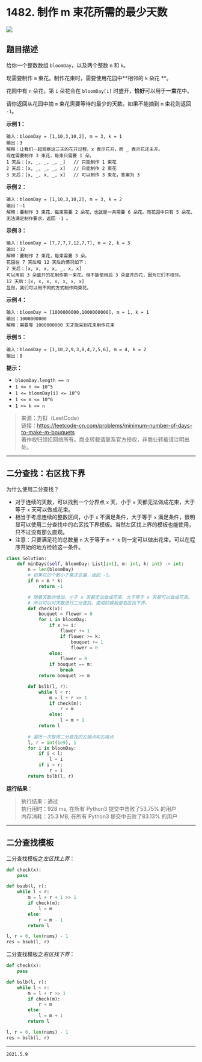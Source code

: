 # 1482. 制作 m 束花所需的最少天数

![](https://cdn.jsdelivr.net/gh/jpch89/PicBed/img/202105091656%20%E5%8A%9B%E6%89%A3%201482.%20%E5%88%B6%E4%BD%9C%20m%20%E6%9D%9F%E8%8A%B1%E6%89%80%E9%9C%80%E7%9A%84%E6%9C%80%E5%B0%91%E5%A4%A9%E6%95%B0%2000.png)

## 题目描述

给你一个整数数组 `bloomDay`，以及两个整数 `m` 和 `k`。

现需要制作 `m` 束花。制作花束时，需要使用花园中**相邻的 `k` 朵花 **。

花园中有 `n` 朵花，第 `i` 朵花会在 `bloomDay[i]` 时盛开，**恰好**可以用于**一束**花中。

请你返回从花园中摘 `m` 束花需要等待的最少的天数。如果不能摘到 `m` 束花则返回 `-1`。

**示例 1：**

```text
输入：bloomDay = [1,10,3,10,2], m = 3, k = 1
输出：3
解释：让我们一起观察这三天的花开过程，x 表示花开，而 _ 表示花还未开。
现在需要制作 3 束花，每束只需要 1 朵。
1 天后：[x, _, _, _, _]   // 只能制作 1 束花
2 天后：[x, _, _, _, x]   // 只能制作 2 束花
3 天后：[x, _, x, _, x]   // 可以制作 3 束花，答案为 3
```

**示例 2：**

```text
输入：bloomDay = [1,10,3,10,2], m = 3, k = 2
输出：-1
解释：要制作 3 束花，每束需要 2 朵花，也就是一共需要 6 朵花。而花园中只有 5 朵花，无法满足制作要求，返回 -1 。
```

**示例 3：**

```text
输入：bloomDay = [7,7,7,7,12,7,7], m = 2, k = 3
输出：12
解释：要制作 2 束花，每束需要 3 朵。
花园在 7 天后和 12 天后的情况如下：
7 天后：[x, x, x, x, _, x, x]
可以用前 3 朵盛开的花制作第一束花。但不能使用后 3 朵盛开的花，因为它们不相邻。
12 天后：[x, x, x, x, x, x, x]
显然，我们可以用不同的方式制作两束花。
```

**示例 4：**

```text
输入：bloomDay = [1000000000,1000000000], m = 1, k = 1
输出：1000000000
解释：需要等 1000000000 天才能采到花来制作花束
```

**示例 5：**

```text
输入：bloomDay = [1,10,2,9,3,8,4,7,5,6], m = 4, k = 2
输出：9
```

**提示：**

- `bloomDay.length == n`
- `1 <= n <= 10^5`
- `1 <= bloomDay[i] <= 10^9`
- `1 <= m <= 10^6`
- `1 <= k <= n`

> 来源：力扣（LeetCode）  
> 链接：<https://leetcode-cn.com/problems/minimum-number-of-days-to-make-m-bouquets>  
> 著作权归领扣网络所有。商业转载请联系官方授权，非商业转载请注明出处。

---

## 二分查找：右区找下界

为什么使用二分查找？

- 对于连续的天数，可以找到一个分界点 `x` 天，小于 `x` 天都无法做成花束，大于等于 `x` 天可以做成花束。
- 相当于考虑连续的整数区间，小于 `x` 不满足条件，大于等于 `x` 满足条件，很明显可以使用二分查找中的右区找下界模板。当然左区找上界的模板也能使用，只不过没有那么直观。
- 注意：只要满足花的总数量 `n` 大于等于 `m * k` 则一定可以做出花束。可以在程序开始的地方检验这一条件。

```python
class Solution:
    def minDays(self, bloomDay: List[int], m: int, k: int) -> int:
        n = len(bloomDay)
        # 如果花的个数小于需求总量，返回 -1。
        if n < m * k:
            return -1

        # 随着天数的增加，小于 x 天都无法做成花束，大于等于 x 天都可以做成花束。
        # 所以可以对天数进行二分查找，使用的模板是右区找下界。
        def check(x):
            bouquet = flower = 0
            for i in bloomDay:
                if x >= i:
                    flower += 1
                    if flower >= k:
                        bouquet += 1
                        flower = 0
                else:
                    flower = 0
                if bouquet == m:
                    break
            return bouquet >= m

        def bslb(l, r):
            while l < r:
                m = l + r >> 1
                if check(m):
                    r = m
                else:
                    l = m + 1
            return l
        
        # 遍历一次取得二分查找的左端点和右端点
        l, r = int(1e9), 1
        for i in bloomDay:
            if i < l:
                l = i
            if i > r:
                r = i
        return bslb(l, r)

```

**运行结果**：

> 执行结果：通过  
> 执行用时：928 ms, 在所有 Python3 提交中击败了53.75% 的用户  
> 内存消耗：25.3 MB, 在所有 Python3 提交中击败了83.13% 的用户

---

## 二分查找模板

二分查找模板之*左区找上界*：

```python
def check(x):
    pass

def bsub(l, r):
    while l < r:
        m = l + r + 1 >> 1
        if check(m):
            l = m
        else:
            r = m - 1
        return l

l, r = 0, len(nums) - 1
res = bsub(l, r)
```

二分查找模板之*右区找下界*：

```python
def check(x):
    pass

def bslb(l, r):
    while l < r:
        m = l + r >> 1
        if check(m):
            r = m
        else:
            l = m + 1
        return l

l, r = 0, len(nums) - 1
res = bslb(l, r)
```

---

`2021.5.9`
